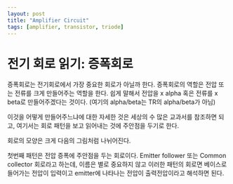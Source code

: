 ```yaml
---
layout: post
title: "Amplifier Circuit"
tags: [amplifier, transistor, triode]
---
```

# 전기 회로 읽기: 증폭회로

증폭회로는 전기회로에서 가장 중요한 회로가 아닐까 한다. 증폭회로의 역할은 전압 또는 전류를 크게 만들어주는 역할을 한다. 쉽게 말해서 전압을 x alpha 혹은 전류를 x beta로 만들어주겠다는 것이다. (여기의 alpha/beta는 TR의 alpha/beta가 아님)

이것을 어떻게 만들어주느냐에 대한 자세한 것은 세상의 수 많은 교과서를 참조하면 되고, 여기서는 회로 패턴을 보고 읽어내는 것에 주안점을 두기로 한다.

회로의 모양은 크게 다음의 그림처럼 나뉘어진다.

첫번째 패턴은 전압 증폭에 주안점을 두는 회로이다. Emitter follower 또는 Common collector 회로라고 하는데, 이름은 별로 중요하지 않고 이러한 패턴의 회로면 베이스로 들어가는 전압이 입력이고 emitter에 나타나는 전압이 출력전압이라고 해석하면 된다. 

